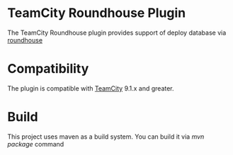 # TeamCity Roundhouse Plugin

The TeamCity Roundhouse plugin provides support of deploy database via [roundhouse](https://github.com/chucknorris/roundhouse)

# Compatibility

The plugin is compatible with [TeamCity](https://www.jetbrains.com/teamcity/download/) 9.1.x and greater.

# Build

This project uses maven as a build system. You can build it via *mvn package* command
